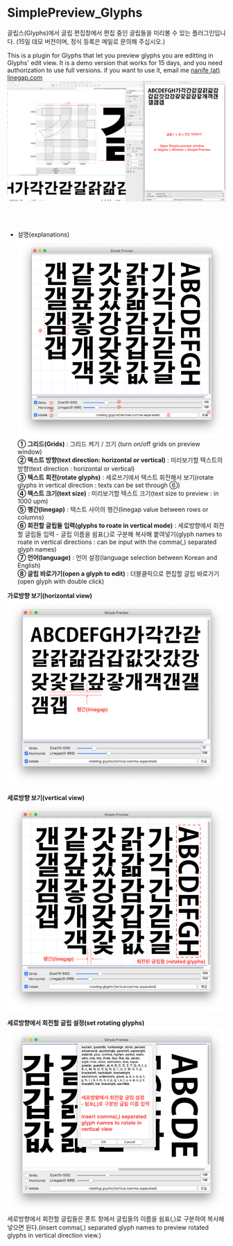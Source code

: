 # SimplePreview_Glyphs
글립스(Glyphs)에서 글립 편집창에서 편집 중인 글립들을 미리볼 수 있는 플러그인입니다. (15일 데모 버전이며, 정식 등록은 메일로 문의해 주십시오.)

This is a plugin for Glyphs that let you preview glyphs you are editting in Glyphs' edit view. It is a demo version that works for 15 days, and you need authorization to use full versions.
if you want to use it, email me <a href="mailto:nanife@linegap.com">nanife (at) linegap.com</a><br>
![preview](./simplePreview_preview.png)

<br><br>
* 설명(explanations)
![mainView](./simplePreview_main.png)
<b>① 그리드(Grids)</b> : 그리드 켜기 / 끄기 (turn on/off grids on preview window)<br>
<b>② 텍스트 방향(text direction: horizontal or vertical)</b> : 미리보기할 텍스트의 방향(text direction : horizontal or vertical)<br>
<b>③ 텍스트 회전(rotate glyphs)</b> : 세로쓰기에서 텍스트 회전해서 보기(rotate glyphs in vertical direction : texts can be set through ⑥) <br>
<b>④ 텍스트 크기(text size)</b> : 미리보기할 텍스트 크기(text size to preview : in 1000 upm)<br>
<b>⑤ 행간(linegap)</b> : 텍스트 사이의 행간(linegap value between rows or columns)<br>
<b>⑥ 회전할 글립들 입력(glyphs to roate in vertical mode)</b> : 세로방향에서 회전할 글립들 입력 - 글립 이름을 쉼표(,)로 구분해 복사해 붙여넣기(glyph names to roate in vertical directions : can be input with the comma(,) separated glyph names)<br>
<b>⑦ 언어(language)</b> : 언어 설정(language selection between Korean and English)<br>
<b>⑧ 글립 바로가기(open a glyph to edit)</b> : 더블클릭으로 편집할 글립 바로가기(open glyph with double click)<br>

<b>가로방향 보기(horizontal view)</b>
![preview_horizontal](./simplePreview01.png)

<b>세로방향 보기(vertical view)</b>
![preview_vertical](./simplePreview00.png)

<b>세로방향에서 회전할 글립 설정(set rotating glyphs)</b>
![setRotatingGlyphs](./simplePreview_Glyphs2Rotate.png)<br>
세로방향에서 회전할 글립들은 폰트 창에서 글립들의 이름을 쉼표(,)로 구분하여 복사해 넣으면 된다.(insert comma(,) separated glyph names to preview rotated glyphs in vertical direction view.)
